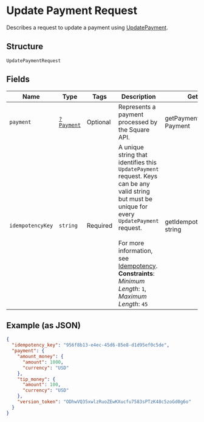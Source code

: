 
# Update Payment Request

Describes a request to update a payment using
[UpdatePayment](/doc/apis/payments.md#update-payment).

## Structure

`UpdatePaymentRequest`

## Fields

| Name | Type | Tags | Description | Getter | Setter |
|  --- | --- | --- | --- | --- | --- |
| `payment` | [`?Payment`](/doc/models/payment.md) | Optional | Represents a payment processed by the Square API. | getPayment(): ?Payment | setPayment(?Payment payment): void |
| `idempotencyKey` | `string` | Required | A unique string that identifies this `UpdatePayment` request. Keys can be any valid string<br>but must be unique for every `UpdatePayment` request.<br><br>For more information, see [Idempotency](https://developer.squareup.com/docs/basics/api101/idempotency).<br>**Constraints**: *Minimum Length*: `1`, *Maximum Length*: `45` | getIdempotencyKey(): string | setIdempotencyKey(string idempotencyKey): void |

## Example (as JSON)

```json
{
  "idempotency_key": "956f8b13-e4ec-45d6-85e8-d1d95ef0c5de",
  "payment": {
    "amount_money": {
      "amount": 1000,
      "currency": "USD"
    },
    "tip_money": {
      "amount": 100,
      "currency": "USD"
    },
    "version_token": "ODhwVQ35xwlzRuoZEwKXucfu7583sPTzK48c5zoGd0g6o"
  }
}
```

